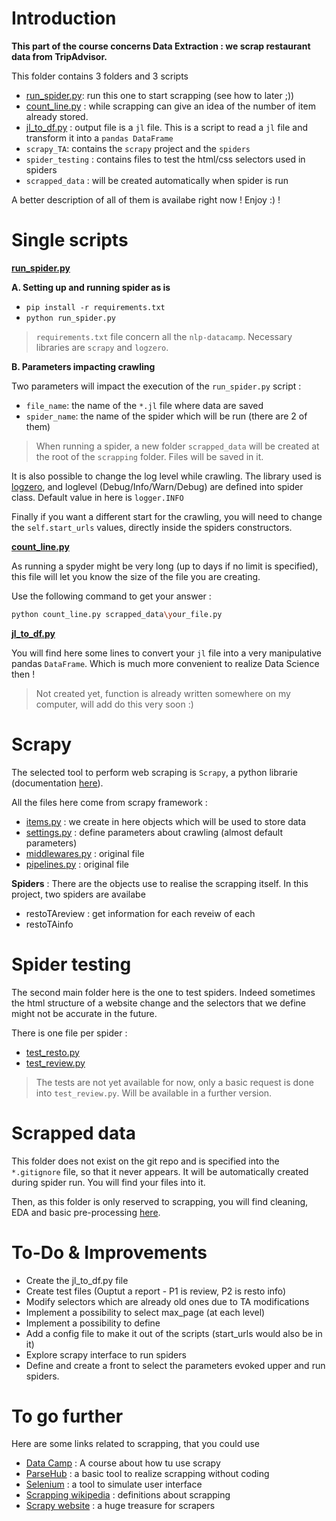 # Introduction

__This part of the course concerns Data Extraction : we scrap restaurant data from TripAdvisor.__

This folder contains 3 folders and 3 scripts
- [run_spider.py](run_spider.py): run this one to start scrapping (see how to later ;)) 
- [count_line.py](count_line.py) : while scrapping can give an idea of the number of item already stored.
- [jl_to_df.py](jl_to_df.py) : output file is a `jl` file. This is a script to read a `jl` file and transform it into a `pandas DataFrame`
- `scrapy_TA`: contains the `scrapy` project and the `spiders` 
- `spider_testing` : contains files to test the html/css selectors used in spiders
- `scrapped_data` : will be created automatically when spider is run

A better description of all of them is availabe right now ! Enjoy :) !

# Single scripts

__[run_spider.py](run_spider.py)__

__A. Setting up and running spider as is__
- `pip install -r requirements.txt`
- `python run_spider.py`

> `requirements.txt` file concern all the `nlp-datacamp`. Necessary libraries are `scrapy` and `logzero`.

__B. Parameters impacting crawling__
   
Two parameters will impact the execution of the `run_spider.py` script :
- `file_name`: the name of the `*.jl` file where data are saved
- `spider_name`: the name of the spider which will be run (there are 2 of them)

>When running a spider, a new folder `scrapped_data` will be created at the root of the `scrapping` folder. Files will be saved in it.


It is also possible to change the log level while crawling. The library used is [logzero](https://logzero.readthedocs.io/en/latest/), and loglevel (Debug/Info/Warn/Debug) are defined into spider class. Default value in here is `logger.INFO`

Finally if you want a different start for the crawling, you will need to change the `self.start_urls` values, directly inside the spiders constructors.


__[count_line.py](count_line.py)__

As running a spyder might be very long (up to days if no limit is specified), this file will let you know the size of the file you are creating.

Use the following command to get your answer :
```bash 
python count_line.py scrapped_data\your_file.py
```
__[jl_to_df.py](jl_to_df.py)__

You will find here some lines to convert your `jl` file into a very manipulative pandas `DataFrame`. Which is much more convenient to realize Data Science then !

>Not created yet, function is already written somewhere on my computer, will add do this very soon :)

# Scrapy 

The selected tool to perform web scraping is `Scrapy`, a python librarie (documentation [here](https://docs.scrapy.org/en/latest/)).

All the files here come from scrapy framework :

- [items.py](scrapy_TA/items.py) : we create in here objects which will be used to store data
- [settings.py](scrapy_TA/settings.py) : define parameters about crawling (almost default parameters)
- [middlewares.py](scrapy_TA/middlewares.py) : original file
- [pipelines.py](scrapy_TA/pipelines.py) : original file

__Spiders__ : There are the objects use to realise the scrapping itself.
In this project, two spiders are availabe
- restoTAreview : get information for each reveiw of each
- restoTAinfo


# Spider testing

The second main folder here is the one to test spiders. Indeed sometimes the html structure of a website change and the selectors that we define might not be accurate in the future.

There is one file per spider :
- [test_resto.py](spider_testing/test_resto.py)
- [test_review.py](spider_testing/test_review.py)

> The tests are not yet available for now, only a basic request is done into `test_review.py`. Will be available in a further version.

# Scrapped data

This folder does not exist on the git repo and is specified into the `*.gitignore` file, so that it never appears.
It will be automatically created during spider run. You will find your files into it.

Then, as this folder is only reserved to scrapping, you will find cleaning, EDA and basic pre-processing [here](../cleaning/README.md).


# To-Do & Improvements
- Create the jl_to_df.py file
- Create test files (Ouptut a report - P1 is review, P2 is resto info)
- Modify selectors which are already old ones due to TA modifications
- Implement a possibility to select max_page (at each level)
- Implement a possibility to define 
- Add a config file to make it out of the scripts (start_urls would also be in it)
- Explore scrapy interface to run spiders
- Define and create a front to select the parameters evoked upper and run spiders.

# To go further

Here are some links related to scrapping, that you could use 
- [Data Camp](https://www.datacamp.com/courses/web-scraping-with-python) : A course about how tu use scrapy
- [ParseHub](https://www.parsehub.com/) : a basic tool to realize scrapping without coding
- [Selenium](https://selenium-python.readthedocs.io/) : a tool to simulate user interface
- [Scrapping wikipedia](https://fr.wikipedia.org/wiki/Web_scraping) : definitions about scrapping
- [Scrapy website](https://scrapy.org/) : a huge treasure for scrapers 